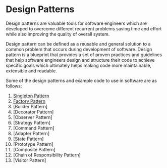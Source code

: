 # Design Patterns

Design patterns are valuable tools for software engineers which are developed
to overcome different recurrent problems saving time and effort while also
improving the quality of overall system.

Design pattern can be defined as a reusable and general solution to a common
problem that occurs during development of software. Design pattern is a
blueprint that provides a set of proven practices and guidelines that help
software engineers design and structure their code to achieve specific goals
which ultimately helps making code more maintainable, extensible and readable.

Some of the design patterns and example code to use in software are as follows:

1. [Singleton Pattern](src/singleton.rs)
2. [Factory Pattern](src/factory.rs)
3. [Builder Pattern]
4. [Decorator Pattern]
5. [Observer Pattern]
6. [Strategy Pattern]
7. [Command Pattern]
8. [Adapter Pattern]
9. [State Pattern]
10. [Prototype Pattern]
11. [Composite Pattern]
12. [Chain of Responsibility Pattern]
13. [Visitor Pattern]
